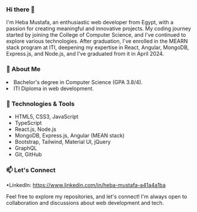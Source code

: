 ### Hi there 👋
I'm Heba Mustafa, an enthusiastic web developer from Egypt, with a passion for creating meaningful and innovative projects. My coding journey started by joining the College of Computer Science, and I've continued to explore various technologies. After graduation, I've enrolled in the MEARN stack program at ITI, deepening my expertise in React, Angular, MongoDB, Express.js, and Node.js, and I've graduated from it in April 2024.
### 🌱 About Me 
<li>Bachelor's degree in Computer Science (GPA 3.8/4).</li>
<li>ITI Diploma in web development.</li>

### 🔧 Technologies & Tools
<ul>
<li>HTML5, CSS3, JavaScript</li>
<li>TypeScript</li>
<li>React.js, Node.js</li>
<li>MongoDB, Express.js, Angular (MEAN stack)</li>
<li>Bootstrap, Tailwind, Material UI, jQuery</li>
<li>GraphQL</li>
<li>Git, GitHub</li>
</ul>


### 📫 Let's Connect
•LinkedIn: https://www.linkedin.com/in/heba-mustafa-a41a4a1ba

Feel free to explore my repositories, and let's connect! I'm always open to collaboration and discussions about web development and tech.


<!--
**Heba-Mustafa/Heba-Mustafa** is a ✨ _special_ ✨ repository because its `README.md` (this file) appears on your GitHub profile.

Here are some ideas to get you started:

- 🔭 I’m currently working on ...
- 🌱 I’m currently learning ...
- 👯 I’m looking to collaborate on ...
- 🤔 I’m looking for help with ...
- 💬 Ask me about ...
- 📫 How to reach me: ...
- 😄 Pronouns: ...
- ⚡ Fun fact: ...
-->
